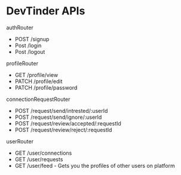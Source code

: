 # DevTinder APIs

authRouter
- POST /signup
- Post /login
- Post /logout

profileRouter
- GET /profile/view
- PATCH /profile/edit
- PATCH /profile/password

connectionRequestRouter
- POST /request/send/intrested/:userId
- POST /request/send/ignore/:userId
- POST /request/review/accepted/:requestId
- POST /request/review/reject/:requestId

userRouter
- GET /user/connections
- GET /user/requests
- GET /user/feed - Gets you the profiles of other users on platform
